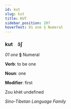 ```yaml
---
id: kut
slug: kut
title: KUT
sidebar_position: 207
hoverText: 01 one § Numeral
---
```


### kut&emsp;<span kind="abugida">ɔ̆ʃ</span>

*01 one* **§** Numeral

**Verb**: to be one

**Noun**: one

**Modifier**: first

Zou khèt undefined

*Sino-Tibetan Language Family*